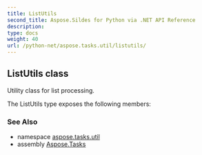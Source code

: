 ```yaml
---
title: ListUtils
second_title: Aspose.Sildes for Python via .NET API Reference
description: 
type: docs
weight: 40
url: /python-net/aspose.tasks.util/listutils/
---
```


## ListUtils class

Utility class for list processing.

The ListUtils type exposes the following members:

### See Also

* namespace [aspose.tasks.util](/tasks/python-net/aspose.tasks.util/)
* assembly [Aspose.Tasks](/tasks/python-net/)

